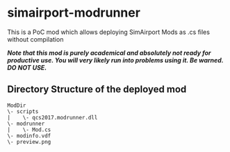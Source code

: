 # simairport-modrunner
This is a PoC mod which allows deploying SimAirport Mods as .cs files without compilation

**_Note that this mod is purely academical and absolutely not ready for productive use. You will very likely run into problems using it. Be warned. DO NOT USE._**

## Directory Structure of the deployed mod

    ModDir
    \- scripts
    |    \- qcs2017.modrunner.dll
    \- modrunner
    |    \- Mod.cs
    \- modinfo.vdf
    \- preview.png

